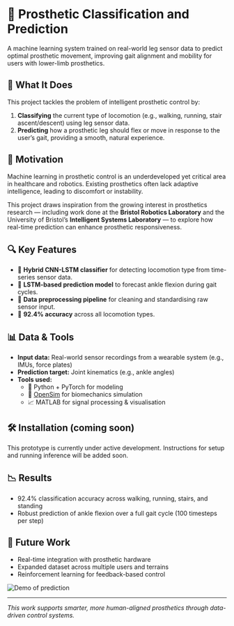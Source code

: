 # 🦿 Prosthetic Classification and Prediction

A machine learning system trained on real-world leg sensor data to predict optimal prosthetic movement, improving gait alignment and mobility for users with lower-limb prosthetics.

## 🧠 What It Does

This project tackles the problem of intelligent prosthetic control by:
1. **Classifying** the current type of locomotion (e.g., walking, running, stair ascent/descent) using leg sensor data.
2. **Predicting** how a prosthetic leg should flex or move in response to the user’s gait, providing a smooth, natural experience.

## 🎯 Motivation

Machine learning in prosthetic control is an underdeveloped yet critical area in healthcare and robotics. Existing prosthetics often lack adaptive intelligence, leading to discomfort or instability.

This project draws inspiration from the growing interest in prosthetics research — including work done at the **Bristol Robotics Laboratory** and the University of Bristol’s **Intelligent Systems Laboratory** — to explore how real-time prediction can enhance prosthetic responsiveness.

## 🔍 Key Features

- 🔢 **Hybrid CNN-LSTM classifier** for detecting locomotion type from time-series sensor data.
- 🔮 **LSTM-based prediction model** to forecast ankle flexion during gait cycles.
- 🧹 **Data preprocessing pipeline** for cleaning and standardising raw sensor input.
- 🧪 **92.4% accuracy** across all locomotion types.

## 📊 Data & Tools

- **Input data:** Real-world sensor recordings from a wearable system (e.g., IMUs, force plates)
- **Prediction target:** Joint kinematics (e.g., ankle angles)
- **Tools used:**
  - 🐍 Python + PyTorch for modeling
  - 🦿 [OpenSim](https://opensim.stanford.edu/) for biomechanics simulation
  - 📈 MATLAB for signal processing & visualisation

## 🛠️ Installation (coming soon)

This prototype is currently under active development. Instructions for setup and running inference will be added soon.

## 📉 Results

- 92.4% classification accuracy across walking, running, stairs, and standing
- Robust prediction of ankle flexion over a full gait cycle (100 timesteps per step)

## 🚧 Future Work

- Real-time integration with prosthetic hardware
- Expanded dataset across multiple users and terrains
- Reinforcement learning for feedback-based control

![Demo of prediction](GIF.gif)


---

*This work supports smarter, more human-aligned prosthetics through data-driven control systems.*
